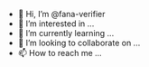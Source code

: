 - 👋 Hi, I’m @fana-verifier
- 👀 I’m interested in ...
- 🌱 I’m currently learning ...
- 💞️ I’m looking to collaborate on ...
- 📫 How to reach me ...

<!---
fana-verifier/fana-verifier is a ✨ special ✨ repository because its `README.md` (this file) appears on your GitHub profile.
You can click the Preview link to take a look at your changes.
--->
